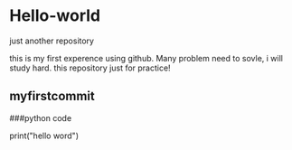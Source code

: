 # Hello-world
just another repository

this is my first experence using github. Many problem need to sovle, i will study hard.
this repository just for practice!

## myfirstcommit

###python code

print("hello word")